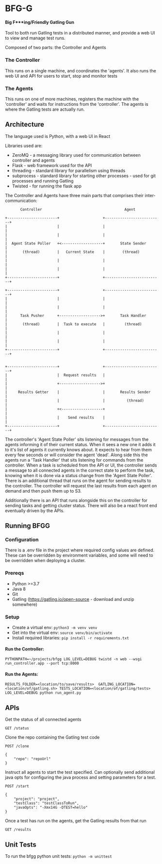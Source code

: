 # BFG-G
#### Big F***ing/Friendly Gatling Gun

Tool to both run Gatling tests in a distributed manner,
and provide a web UI to view and manage test runs.

Composed of two parts: the Controller and Agents

### The Controller

This runs on a single machine, and coordinates the 'agents'. It also runs the web UI and API for users to start, stop and monitor tests

### The Agents

This runs on one of more machines, registers the machine with the 'controller' and waits for instructions from the 'controller'.
The agents is where the Gatling tests are actually run.

## Architecture

The language used is Python, with a web UI in React


Libraries used are:
* ZeroMQ - a messaging library used for communication between controller and agents
* Flask - web framework used for the API
* threading - standard library for parallelism using threads
* subprocess - standard library for starting other processes - used for git processes and running Gatling
* Twisted - for running the flask app

The Controller and Agents have three main parts that comprises their inter-communication:

```
       Controller                                      Agent

+-----------------------+                    +--------------------------+
|                       |                    |                          |
|                       |                    |                          |
|  Agent State Poller   +<-------------------+       State Sender       |
|       (thread)        |   Current State    |        (thread)          |
|                       |                    |                          |
|                       |                    |                          |
+-----------------------+                    +--------------------------+

+-----------------------+                    +--------------------------+
|                       |                    |                          |
|                       |                    |                          |
|      Task Pusher      +------------------->+       Task Handler       |
|       (thread)        |  Task to execute   |         (thread)         |
|                       |                    |                          |
|                       |                    |                          |
+-----------------------+                    +--------------------------+


+-----------------------+                    +--------------------------+
|                       |  Request results   |                          |
|                       +------------------->+                          |
|     Results Getter    |                    |       Results Sender     |
|                       |                    |          (thread)        |
|                       +<-------------------+                          |
|                       |    Send results    |                          |
+-----------------------+                    +--------------------------+
```

The controller's 'Agent State Poller' sits listening for messages from the agents informing it
of their current status. When it sees a new one it adds it to it's list of agents it currently knows about.
It expects to hear from them every few seconds or will consider the agent 'dead'.
Along side this the agents run a 'Task Handler' that sits listening for commands from the controller. When a task is scheduled from the API or UI,
the controller sends a message to all connected agents in the correct state to perform the task, knowing when it is done via a status change from the 'Agent State Poller'.
There is an additional thread that runs on the agent for sending results to the controller. The controller will request the last results from each
agent on demand and then push them up to S3. 


Additionally there is an API that runs alongside this on the controller for sending tasks and getting cluster status.
There will also be a react front end eventually driven by the APIs.

## Running BFGG

### Configuration

There is a .env file in the project where required config values are defined.
These can be overridden by environment variables, and some will need to be overridden when deploying a cluster.

### Prereqs

* Python >=3.7
* Java 8
* Git
* Gatling (https://gatling.io/open-source - download and unzip somewhere)

### Setup

* Create a virtual env: `python3 -m venv venv`
* Get into the virtual env: `source venv/bin/activate`
* Install required libraries: `pip install -r requirements.txt`

#### Run the Controller:

`PYTHONPATH=~/projects/bfgg LOG_LEVEL=DEBUG twistd -n web --wsgi run_controller.app --port tcp:8000`

#### Run the Agents:

`RESULTS_FOLDER=<location/to/save/results>  GATLING_LOCATION=<location/of/gatling.sh> TESTS_LOCATION=<location/of/gatling/tests> LOG_LEVEL=DEBUG python run_agent.py`

## APIs

Get the status of all connected agents
```
GET /status
```

Clone the repo containing the Gatling test code
```
POST /clone

{
    "repo": "repoUrl"
}
```

Instruct all agents to start the test specified. Can optionally send additional java opts for configuring the
java process and setting parameters for a test.
```
POST /start

{
	"project": "project",
	"testClass": "testClassToRun",
	"javaOpts": "-Xmx14G -DTEST=hello"
}
```
Once a test has run on the agents, get the Gatling results from that run
```
GET /results
```

## Unit Tests

To run the bfgg python unit tests: `python -m unittest`


